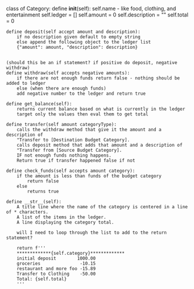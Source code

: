 class of Category:
    define __init__(self):
        self.name - like food, clothing, and entertainment
        self.ledger = []
        self.amount = 0
        self.description = ""
        self.total = 0

    define deposit(self accept amount and description):
        if no description given default to empty string
        else append the following object to the ledger list
        {"amount": amount, "description": description}


    (should this be an if statement? if positive do deposit, negative withdraw)
    define withdraw(self accepts negative amounts):
        if there are not enough funds return false - nothing should be added to ledger
        else (when there are enough funds)
        add negative number to the ledger and return true

    define get_balance(self):
        returns current balance based on what is currently in the ledger
        target only the values then eval them to get total
       
    define transfer(self amount categoryType):
        calls the withdraw method that give it the amount and a description of 
        "Transfer to [Destination Budget Category]. 
        calls deposit method that adds that amount and a description of 
        "Transfer from [Source Budget Category].
        IF not enough funds nothing happens.
        Return true if transfer happened false if not
       
    define check_funds(self accepts amount category):
        if the amount is less than funds of the budget category
            return false
        else
            returns true

    define __str__(self):
        A title line where the name of the category is centered in a line of * characters.
        A list of the items in the ledger. 
        A line displaying the category total.

        will I need to loop through the list to add to the return statement?

        return f'''
        *************{self.category}*************
        initial deposit        1000.00
        groceries               -10.15
        restaurant and more foo -15.89
        Transfer to Clothing    -50.00
        Total: {self.total}
        '''





       